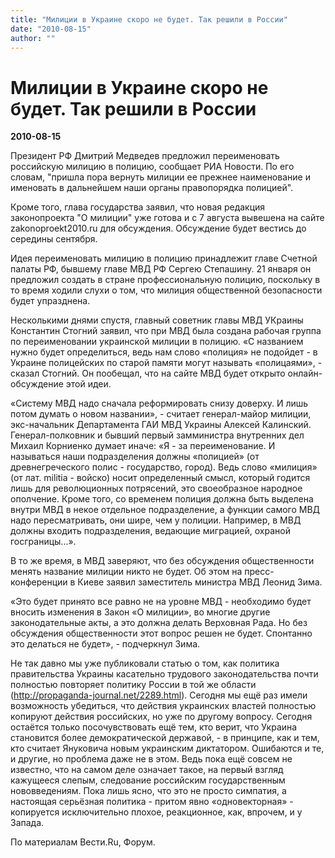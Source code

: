 ```yaml
---
title: "Милиции в Украине скоро не будет. Так решили в России"
date: "2010-08-15"
author: ""
---
```


# Милиции в Украине скоро не будет. Так решили в России

**2010-08-15** 

Президент РФ Дмитрий Медведев предложил переименовать российскую милицию в полицию, сообщает РИА Новости. По его словам, "пришла пора вернуть милиции ее прежнее наименование и именовать в дальнейшем наши органы правопорядка полицией".

Кроме того, глава государства заявил, что новая редакция законопроекта "О милиции" уже готова и с 7 августа вывешена на сайте zakonoproekt2010.ru для обсуждения. Обсуждение будет вестись до середины сентября.

Идея переименовать милицию в полицию принадлежит главе Счетной палаты РФ, бывшему главе МВД РФ Сергею Степашину. 21 января он предложил создать в стране профессиональную полицию, поскольку в то время ходили слухи о том, что милиция общественной безопасности будет упразднена.

Несколькими днями спустя, главный советник главы МВД УКраины Константин Стогний заявил, что при МВД была создана рабочая группа по переименовании украинской милиции в полицию. «С названием нужно будет определиться, ведь нам слово «полиция» не подойдет - в Украине полицейских по старой памяти могут называть «полицаями», - сказал Стогний. Он пообещал, что на сайте МВД будет открыто онлайн-обсуждение этой идеи.

«Систему МВД надо сначала реформировать снизу доверху. И лишь потом думать о новом названии», - считает генерал-майор милиции, экс-начальник Департамента ГАИ МВД Украины Алексей Калинский. Генерал-полковник и бывший первый замминистра внутренних дел Михаил Корниенко думает иначе: «Я - за переименование. И называться наши подразделения должны «полицией» (от древнегреческого полис - государство, город). Ведь слово «милиция» (от лат. militia - войско) носит определенный смысл, который годится лишь для революционных потрясений, это своеобразное народное ополчение. Кроме того, со временем полиция должна быть выделена внутри МВД в некое отдельное подразделение, а функции самого МВД надо пересматривать, они шире, чем у полиции. Например, в МВД должны входить подразделения, ведающие миграцией, охраной госграницы...».

В то же время, в МВД заверяют, что без обсуждения общественности менять название милиции никто не будет. Об этом на пресс-конференции в Киеве заявил заместитель министра МВД Леонид Зима.

«Это будет принято все равно не на уровне МВД - необходимо будет вносить изменения в Закон «О милиции», во многие другие законодательные акты, а это должна делать Верховная Рада. Но без обсуждения общественности этот вопрос решен не будет. Спонтанно это делаться не будет», - подчеркнул Зима.

Не так давно мы уже публиковали статью о том, как политика правительства Украины касательно трудового законодательства почти полностью повторяет политику России в той же области (http://propaganda-journal.net/2289.html). Сегодня мы ещё раз имели возможность убедиться, что действия украинских властей полностью копируют действия российских, но уже по другому вопросу. Сегодня остаётся только посочувствовать ещё тем, кто верит, что Украина становится более демократической державой, - в принципе, как и тем, кто считает Януковича новым украинским диктатором. Ошибаются и те, и другие, но проблема даже не в этом. Ведь пока ещё совсем не известно, что на самом деле означает такое, на первый взгляд кажущееся слепым, следование российским государственным нововведениям. Пока лишь ясно, что это не просто симпатия, а настоящая серьёзная политика - притом явно «одновекторная» - копируется исключительно плохое, реакционное, как, впрочем, и у Запада.

По материалам Вести.Ru, Форум.